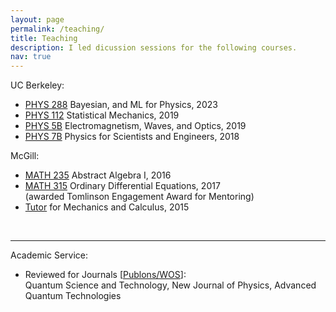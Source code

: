 ```yaml
---
layout: page
permalink: /teaching/
title: Teaching
description: I led dicussion sessions for the following courses.
nav: true
---
```


<!-- For now, this page is assumed to be a static description of your courses. You can convert it to a collection similar to `_projects/` so that you can have a dedicated page for each course.

Organize your courses by years, topics, or universities, however you like! -->

UC Berkeley: <br>
- <a href="https://classes.berkeley.edu/content/2023-fall-physics-288-001-lec-001">PHYS 288</a> Bayesian, and ML for Physics, 2023<br>
- <a href="https://classes.berkeley.edu/content/2019-fall-physics-112-001-lec-001">PHYS 112</a> Statistical Mechanics, 2019<br>
- <a href="https://classes.berkeley.edu/content/2019-spring-physics-5b-001-lec-001">PHYS 5B</a> Electromagnetism, Waves, and Optics, 2019<br>
- <a href="https://classes.berkeley.edu/content/2018-fall-physics-7b-001-lec-001">PHYS 7B</a> Physics for Scientists and Engineers, 2018<br>

McGill: <br>
- <a href="https://www.mcgill.ca/study/2016-2017/courses/math-235">MATH 235</a> Abstract Algebra I, 2016<br> 
- <a href="https://www.mcgill.ca/study/2016-2017/courses/math-315">MATH 315</a> Ordinary Differential Equations, 2017<br>
(awarded Tomlinson Engagement Award for Mentoring)<br>
- <a href="https://susmcgill.ca/peer-tutoring">Tutor</a> for Mechanics and Calculus, 2015<br>
<br>

---

Academic Service: <br>
- Reviewed for Journals [<a href="https://www.webofscience.com/wos/author/record/32106605">Publons/WOS</a>]: <br>
Quantum Science and Technology, New Journal of Physics, Advanced Quantum Technologies<br>

